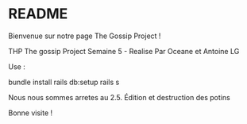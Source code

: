 # README

Bienvenue sur notre page The Gossip Project !

THP The gossip Project Semaine 5 - Realise Par Oceane et Antoine LG

Use :

bundle install
rails db:setup
rails s

Nous nous sommes arretes au 2.5. Édition et destruction des potins

Bonne visite !
